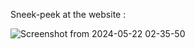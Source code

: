 Sneek-peek at the website : 

![Screenshot from 2024-05-22 02-35-50](https://github.com/dracry0/Collaborative-Project/assets/86601825/c2a293d0-56f0-4c6a-8151-c6829229dd40)
